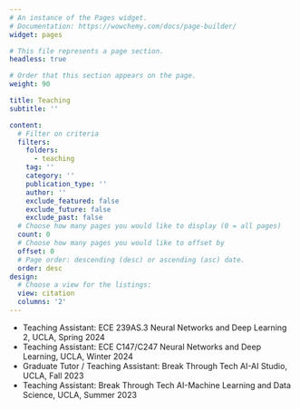 ```yaml
---
# An instance of the Pages widget.
# Documentation: https://wowchemy.com/docs/page-builder/
widget: pages

# This file represents a page section.
headless: true

# Order that this section appears on the page.
weight: 90

title: Teaching
subtitle: ''

content:
  # Filter on criteria
  filters:
    folders:
      - teaching
    tag: ''
    category: ''
    publication_type: ''
    author: ''
    exclude_featured: false
    exclude_future: false
    exclude_past: false
  # Choose how many pages you would like to display (0 = all pages)
  count: 0
  # Choose how many pages you would like to offset by
  offset: 0
  # Page order: descending (desc) or ascending (asc) date.
  order: desc
design:
  # Choose a view for the listings:
  view: citation
  columns: '2'
---
```

- Teaching Assistant: ECE 239AS.3 Neural Networks and Deep Learning 2, UCLA, Spring 2024
- Teaching Assistant: ECE C147/C247 Neural Networks and Deep Learning, UCLA, Winter 2024
- Graduate Tutor / Teaching Assistant: Break Through Tech AI-AI Studio, UCLA, Fall 2023
- Teaching Assistant: Break Through Tech AI-Machine Learning and Data Science, UCLA, Summer 2023
<!-- {{% callout note %}}
Quickly discover relevant content by [filtering publications](./publication/).
{{% /callout %}} -->
